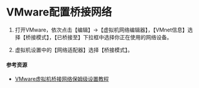 # VMware配置桥接网络

1. 打开VMware，依次点击【编辑】->【虚拟机网络编辑器】，【VMnet信息】选择【桥接模式】，【已桥接至】下拉框中选择你正在使用的网络设备。

2. 虚拟机设置中的【网络适配器】选择【桥接模式】。

#### 参考资源

- [VMware虚拟机桥接网络保姆级设置教程](https://blog.csdn.net/baidu_41722543/article/details/116234830)